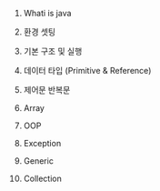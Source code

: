 1. Whati is java
2. 환경 셋팅
3. 기본 구조 및 실행
4. 데이터 타입 (Primitive & Reference)
5. 제어문 반복문
6. Array
7. OOP

8. Exception
9. Generic
10. Collection